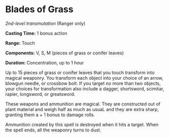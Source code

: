 # Blades of Grass
*2nd-level transmutation* (Ranger only)

**Casting Time:** 1 bonus action

**Range:** Touch

**Components:** V, S, M (pieces of grass or conifer leaves)

**Duration:** Concentration, up to 1 hour

Up to 15 pieces of grass or conifer leaves that you touch transform into magical weaponry. You transform each object into your choice of an arrow, blowgun needle, or crossbow bolt. If you target no more than two objects, your choices for transformation also include a dagger, shortsword, scimitar, rapier, longsword, or greatsword. 

These weapons and ammunition are magical. They are constructed out of plant material and weigh half as much as usuaL and they are extra sharp, granting them a + 1 bonus to damage rolls.

Ammunition created by this spell is destroyed when it hits a target. When the spell ends, all the weaponry turns to dust.
